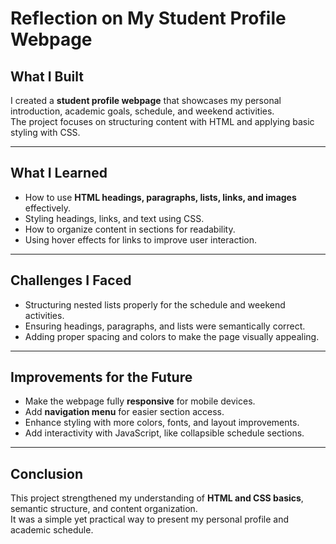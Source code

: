 #  Reflection on My Student Profile Webpage

##  What I Built
I created a **student profile webpage** that showcases my personal introduction, academic goals, schedule, and weekend activities.  
The project focuses on structuring content with HTML and applying basic styling with CSS.

---

##  What I Learned
- How to use **HTML headings, paragraphs, lists, links, and images** effectively.  
- Styling headings, links, and text using CSS.  
- How to organize content in sections for readability.  
- Using hover effects for links to improve user interaction.  

---

##  Challenges I Faced
- Structuring nested lists properly for the schedule and weekend activities.  
- Ensuring headings, paragraphs, and lists were semantically correct.  
- Adding proper spacing and colors to make the page visually appealing.  

---

##  Improvements for the Future
- Make the webpage fully **responsive** for mobile devices.  
- Add **navigation menu** for easier section access.  
- Enhance styling with more colors, fonts, and layout improvements.  
- Add interactivity with JavaScript, like collapsible schedule sections.

---

##  Conclusion
This project strengthened my understanding of **HTML and CSS basics**, semantic structure, and content organization.  
It was a simple yet practical way to present my personal profile and academic schedule.

